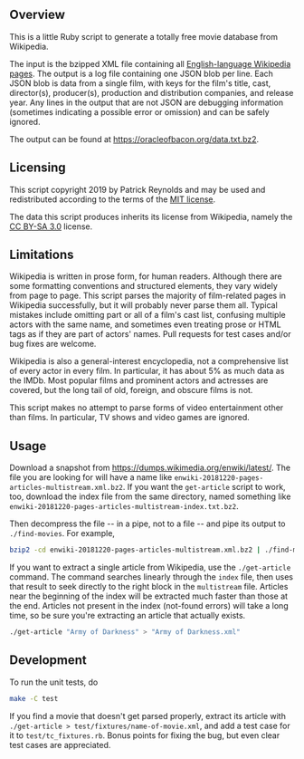 ## Overview

This is a little Ruby script to generate a totally free movie database
from Wikipedia.

The input is the bzipped XML file containing all [English-language
Wikipedia pages](https://dumps.wikimedia.org/enwiki/).  The output is a
log file containing one JSON blob per line.  Each JSON blob is data from a
single film, with keys for the film's title, cast, director(s),
producer(s), production and distribution companies, and release year.  Any
lines in the output that are not JSON are debugging information (sometimes
indicating a possible error or omission) and can be safely ignored.

The output can be found at https://oracleofbacon.org/data.txt.bz2.

## Licensing

This script copyright 2019 by Patrick Reynolds and may be used and
redistributed according to the terms of the [MIT
license](https://opensource.org/licenses/MIT).

The data this script produces inherits its license from Wikipedia, namely
the [CC BY-SA
3.0](https://en.wikipedia.org/wiki/Wikipedia:Text_of_Creative_Commons_Attribution-ShareAlike_3.0_Unported_License)
license.

## Limitations

Wikipedia is written in prose form, for human readers.  Although there are
some formatting conventions and structured elements, they vary widely from
page to page.  This script parses the majority of film-related pages in
Wikipedia successfully, but it will probably never parse them all.
Typical mistakes include omitting part or all of a film's cast list,
confusing multiple actors with the same name, and sometimes even treating
prose or HTML tags as if they are part of actors' names.  Pull requests
for test cases and/or bug fixes are welcome.

Wikipedia is also a general-interest encyclopedia, not a comprehensive
list of every actor in every film.  In particular, it has about 5% as much
data as the IMDb.  Most popular films and prominent actors and actresses
are covered, but the long tail of old, foreign, and obscure films is not.

This script makes no attempt to parse forms of video entertainment other
than films.  In particular, TV shows and video games are ignored.

## Usage

Download a snapshot from https://dumps.wikimedia.org/enwiki/latest/.  The
file you are looking for will have a name like
`enwiki-20181220-pages-articles-multistream.xml.bz2`.  If you want the
`get-article` script to work, too, download the index file from the same
directory, named something like
`enwiki-20181220-pages-articles-multistream-index.txt.bz2`.

Then decompress the file -- in a pipe, not to a file -- and pipe its
output to `./find-movies`.  For example,

```bash
bzip2 -cd enwiki-20181220-pages-articles-multistream.xml.bz2 | ./find-movies | tee filmdb.txt
```

If you want to extract a single article from Wikipedia, use the
`./get-article` command.  The command searches linearly through the
`index` file, then uses that result to seek directly to the right block in
the `multistream` file.  Articles near the beginning of the index will be
extracted much faster than those at the end.  Articles not present in the
index (not-found errors) will take a long time, so be sure you're
extracting an article that actually exists.

```bash
./get-article "Army of Darkness" > "Army of Darkness.xml"
```

## Development

To run the unit tests, do

```bash
make -C test
```

If you find a movie that doesn't get parsed properly, extract its article
with `./get-article > test/fixtures/name-of-movie.xml`, and add a test
case for it to `test/tc_fixtures.rb`.  Bonus points for fixing the bug,
but even clear test cases are appreciated.
